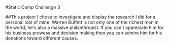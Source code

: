 #Static Comp Challenge 3

##This project I chose to investigate and display the research I did for a personal idol of mine. Warren Buffett is not only one of the richest men in the world, he's also a massive philanthropist. If you can't appreciate him for his business prowess and decision making then you can admire him for his donations toward different causes.

